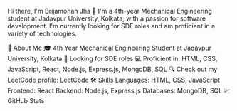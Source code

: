 Hi there, I'm Brijamohan Jha 👋
I'm a 4th-year Mechanical Engineering student at Jadavpur University, Kolkata, with a passion for software development. I'm currently looking for SDE roles and am proficient in a variety of technologies.

🚀 About Me
🎓 4th Year Mechanical Engineering Student at Jadavpur University, Kolkata
💼 Looking for SDE roles
💻 Proficient in: HTML, CSS, JavaScript, React, Node.js, Express.js, MongoDB, SQL
🔍 Check out my LeetCode profile: LeetCode
🛠️ Skills
Languages: HTML, CSS, JavaScript
Frontend: React
Backend: Node.js, Express.js
Databases: MongoDB, SQL
📈 GitHub Stats

